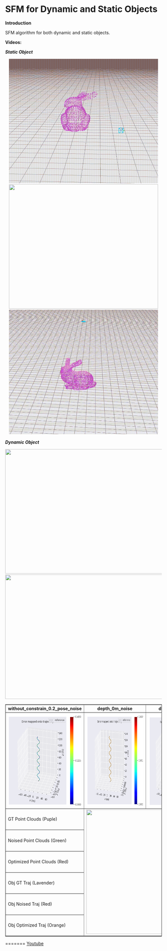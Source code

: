 # SFM for Dynamic and Static Objects
**Introduction**

SFM algorithm for both dynamic and static objects.

**Videos:**

***Static Object***

<center class = "half">
<img src = "Picture/Static_SFM_Cylinder.gif" width = "480" height = "400" /> 
<img src = "Picture/Static_SFM_Spherical_1.gif"  width = "480" height = "400" />
<img src = "Picture/Static_SFM_Spherical_2.gif"  width = "480" height = "400" />
</center>

***Dynamic Object***

<center class = "half">
<img src = "Picture/Dynamic_SFM_1.gif" width = "720" height = "400" /> 
<img src = "Picture/Dynamic_SFM_2.gif"  width = "720" height = "400" />
</center>

<table border="1" width="1440" cellspacing="10">
<tr>
  <th align="center">without_constrain_0.2_pose_noise</th>
  <th align="center">depth_0m_noise</th>
  <th align="center">depth_0.2m_noise</th>
  <th align="center">depth_0.4m_noise</th>
</tr>
<tr>
  <td><img src = "Picture/without_constrain_0.2_pose_noise.png" width = "360" height = "300" /> </td>
  <td><img src = "Picture/depth_0m_noise.png" width = "360" height = "300" /> </td>
  <td><img src = "Picture/depth_0.2m_noise.png" width = "360" height = "300" /> </td>
  <td><img src = "Picture/depth_0.4m_noise.png" width = "360" height = "300" /> </td>
</tr>
<tr>
<td>GT Point Clouds (Puple)</td>
<td rowspan="6" colspan="4" align="center"><img src = "Picture/res.gif" width = "600" height = "400" /> </td>
</tr>
<tr>
<td>Noised Point Clouds (Green)</td>
</tr>
<tr>
<td>Optimized Point Clouds (Red)</td>
</tr>
<tr>
<td>Obj GT Traj (Lavender)</td>
</tr>
<tr>
<td>Obj Noised Traj (Red)</td>
</tr>
<tr>
<td>Obj Optimized Traj (Orange)</td>
</tr>
</table>

<!-- [Youtube](https://youtu.be/iQVhdhqFTZQ) -->
=======
[Youtube](https://youtu.be/JXHjTY0kOgw)
